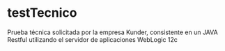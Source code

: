 # testTecnico
Prueba técnica solicitada por la empresa Kunder, consistente en un JAVA Restful utilizando el servidor de aplicaciones WebLogic 12c
